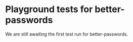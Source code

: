 # Playground tests for better-passwords
We are still awaiting the first test run for better-passwords.
